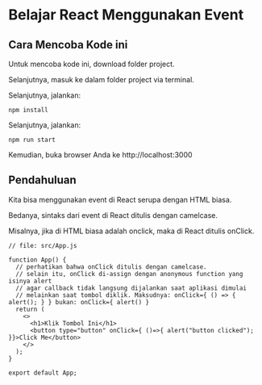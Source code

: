 # Belajar React Menggunakan Event

## Cara Mencoba Kode ini

Untuk mencoba kode ini, download folder project.

Selanjutnya, masuk ke dalam folder project via terminal.

Selanjutnya, jalankan:

```
npm install
```

Selanjutnya, jalankan:

```
npm run start
```

Kemudian, buka browser Anda ke http://localhost:3000

## Pendahuluan

Kita bisa menggunakan event di React serupa dengan HTML biasa.

Bedanya, sintaks dari event di React ditulis dengan camelcase.

Misalnya, jika di HTML biasa adalah onclick, maka di React ditulis onClick.

```
// file: src/App.js

function App() {
  // perhatikan bahwa onClick ditulis dengan camelcase.
  // selain itu, onClick di-assign dengan anonymous function yang isinya alert
  // agar callback tidak langsung dijalankan saat aplikasi dimulai
  // melainkan saat tombol diklik. Maksudnya: onClick={ () => { alert(); } } bukan: onClick={ alert() }
  return (
    <>
      <h1>Klik Tombol Ini</h1>
      <button type="button" onClick={ ()=>{ alert("button clicked"); }}>Click Me</button>
    </>
  );
}

export default App;
```
